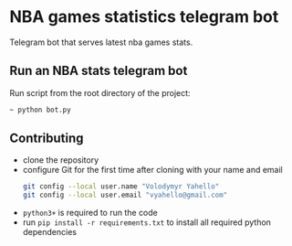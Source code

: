 # NBA games statistics telegram bot
Telegram bot that serves latest nba games stats.

## Run an NBA stats telegram bot
Run script from the root directory of the project:
```bash
~ python bot.py
```

## Contributing

- clone the repository
- configure Git for the first time after cloning with your name and email
  ```bash
  git config --local user.name "Volodymyr Yahello"
  git config --local user.email "vyahello@gmail.com"
  ```
- `python3+` is required to run the code
- run `pip install -r requirements.txt` to install all required python dependencies
